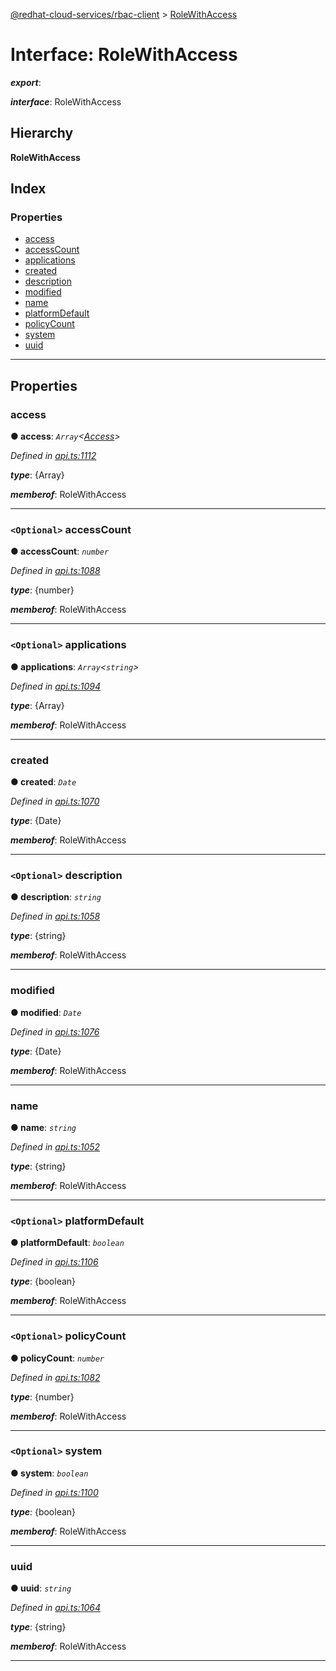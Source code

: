 [@redhat-cloud-services/rbac-client](../README.md) > [RoleWithAccess](../interfaces/rolewithaccess.md)

# Interface: RoleWithAccess

*__export__*: 

*__interface__*: RoleWithAccess

## Hierarchy

**RoleWithAccess**

## Index

### Properties

* [access](rolewithaccess.md#access)
* [accessCount](rolewithaccess.md#accesscount)
* [applications](rolewithaccess.md#applications)
* [created](rolewithaccess.md#created)
* [description](rolewithaccess.md#description)
* [modified](rolewithaccess.md#modified)
* [name](rolewithaccess.md#name)
* [platformDefault](rolewithaccess.md#platformdefault)
* [policyCount](rolewithaccess.md#policycount)
* [system](rolewithaccess.md#system)
* [uuid](rolewithaccess.md#uuid)

---

## Properties

<a id="access"></a>

###  access

**● access**: *`Array`<[Access](access.md)>*

*Defined in [api.ts:1112](https://github.com/RedHatInsights/javascript-clients/blob/master/packages/rbac/api.ts#L1112)*

*__type__*: {Array}

*__memberof__*: RoleWithAccess

___
<a id="accesscount"></a>

### `<Optional>` accessCount

**● accessCount**: *`number`*

*Defined in [api.ts:1088](https://github.com/RedHatInsights/javascript-clients/blob/master/packages/rbac/api.ts#L1088)*

*__type__*: {number}

*__memberof__*: RoleWithAccess

___
<a id="applications"></a>

### `<Optional>` applications

**● applications**: *`Array`<`string`>*

*Defined in [api.ts:1094](https://github.com/RedHatInsights/javascript-clients/blob/master/packages/rbac/api.ts#L1094)*

*__type__*: {Array}

*__memberof__*: RoleWithAccess

___
<a id="created"></a>

###  created

**● created**: *`Date`*

*Defined in [api.ts:1070](https://github.com/RedHatInsights/javascript-clients/blob/master/packages/rbac/api.ts#L1070)*

*__type__*: {Date}

*__memberof__*: RoleWithAccess

___
<a id="description"></a>

### `<Optional>` description

**● description**: *`string`*

*Defined in [api.ts:1058](https://github.com/RedHatInsights/javascript-clients/blob/master/packages/rbac/api.ts#L1058)*

*__type__*: {string}

*__memberof__*: RoleWithAccess

___
<a id="modified"></a>

###  modified

**● modified**: *`Date`*

*Defined in [api.ts:1076](https://github.com/RedHatInsights/javascript-clients/blob/master/packages/rbac/api.ts#L1076)*

*__type__*: {Date}

*__memberof__*: RoleWithAccess

___
<a id="name"></a>

###  name

**● name**: *`string`*

*Defined in [api.ts:1052](https://github.com/RedHatInsights/javascript-clients/blob/master/packages/rbac/api.ts#L1052)*

*__type__*: {string}

*__memberof__*: RoleWithAccess

___
<a id="platformdefault"></a>

### `<Optional>` platformDefault

**● platformDefault**: *`boolean`*

*Defined in [api.ts:1106](https://github.com/RedHatInsights/javascript-clients/blob/master/packages/rbac/api.ts#L1106)*

*__type__*: {boolean}

*__memberof__*: RoleWithAccess

___
<a id="policycount"></a>

### `<Optional>` policyCount

**● policyCount**: *`number`*

*Defined in [api.ts:1082](https://github.com/RedHatInsights/javascript-clients/blob/master/packages/rbac/api.ts#L1082)*

*__type__*: {number}

*__memberof__*: RoleWithAccess

___
<a id="system"></a>

### `<Optional>` system

**● system**: *`boolean`*

*Defined in [api.ts:1100](https://github.com/RedHatInsights/javascript-clients/blob/master/packages/rbac/api.ts#L1100)*

*__type__*: {boolean}

*__memberof__*: RoleWithAccess

___
<a id="uuid"></a>

###  uuid

**● uuid**: *`string`*

*Defined in [api.ts:1064](https://github.com/RedHatInsights/javascript-clients/blob/master/packages/rbac/api.ts#L1064)*

*__type__*: {string}

*__memberof__*: RoleWithAccess

___

